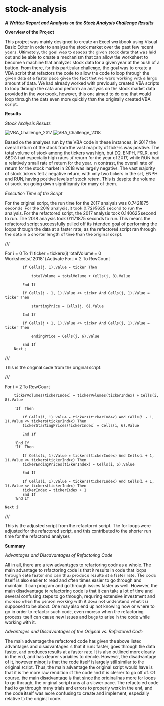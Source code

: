 # stock-analysis
**_A Written Report and Analysis on the Stock Analysis Challenge Results_**

**Overview of the Project**

This project was mainly designed to create an Excel workbook using Visual Basic Editor in order to analyze the stock market over the past few recent years. Ultimately, the goal was to assess the given stock data that was laid out and be able to create a mechanism that can allow the worksheet to become a machine that analyzes stock data for a given year at the push of a button. From there, for this particular challenge, the goal was to create a VBA script that refactors the code to allow the code to loop through the given data at a faster pace given the fact that we were working with a large amount of data. We had already worked with previously created VBA scripts to loop through the data and perform an analysis on the stock market data provided in the workbook, however, this one aimed to do one that would loop through the data even more quickly than the originally created VBA script. 

**Results**

*Stock Analysis Results*

![VBA_Challenge_2017](https://user-images.githubusercontent.com/6594718/158091920-3d07e88d-b2c9-4d6a-92b2-136498300358.png)
![VBA_Challenge_2018](https://user-images.githubusercontent.com/6594718/158091926-125e3c4b-82d2-48e8-bcd1-e26a7b59eb06.png)

Based on the analyses run by the VBA code in these instances, in 2017 the overall return of the stock from the vast majority of tickers was positive. The total volume of stock among the tickers was high, but DQ, ENPH, FSLR, and SEDG had especially high rates of return for the year of 2017, while RUN had a relatively small rate of return for the year. In contrast, the overall rate of return for the stock market in 2018 was largely negative. The vast majority of stock tickers felt a negative return, with only two tickers in the set, ENPH and RUN, having positive levels of stock return. This is despite the volume of stock not going down significantly for many of them.

*Execution Time of the Script*

For the original script, the run time for the 2017 analysis was 0.7421875 seconds. For the 2018 analysis, it took 0.7265625 second to run the analysis. For the refactored script, the 2017 analysis took 0.140625 second to run. The 2018 analysis took 0.1171875 seconds to run. This means the refactored script successfully pulled off its intended goal of performing the loops through the data at a faster rate, as the refactored script ran through the data in a shorter length of time than the original script. 

///

For i = 0 To 11
        ticker = tickers(i)
        totalVolume = 0
        Worksheets("2018").Activate
        For j = 2 To RowCount
        
            If Cells(j, 1).Value = ticker Then
                
                totalVolume = totalVolume + Cells(j, 8).Value
                
            End If
            
            If Cells(j - 1, 1).Value <> ticker And Cells(j, 1).Value = ticker Then
            
                startingPrice = Cells(j, 6).Value
                
            End If
            
            If Cells(j + 1, 1).Value <> ticker And Cells(j, 1).Value = ticker Then
            
                endingPrice = Cells(j, 6).Value
                
            End If
        Next j
        
///

This is the original code from the original script.

///

For i = 2 To RowCount
        
        tickerVolumes(tickerIndex) = tickerVolumes(tickerIndex) + Cells(i, 8).Value
        
        'If  Then
            
            If Cells(i, 1).Value = tickers(tickerIndex) And Cells(i - 1, 1).Value <> tickers(tickerIndex) Then
            tickerStartingPrices(tickerIndex) = Cells(i, 6).Value
            
            End If

        'End If
        'If  Then
            
            If Cells(i, 1).Value = tickers(tickerIndex) And Cells(i + 1, 1).Value <> tickers(tickerIndex) Then
            tickerEndingPrices(tickerIndex) = Cells(i, 6).Value
            
            End If
            
            If Cells(i, 1).Value = tickers(tickerIndex) And Cells(i + 1, 1).Value <> tickers(tickerIndex) Then
            tickerIndex = tickerIndex + 1
            End If
        'End If
    
    Next i
    
///

This is the adjusted script from the refactored script. The for loops were adjusted for the refactored script, and this contributed to the shorter run time for the refactored analyses.

**Summary**

*Advantages and Disadvantages of Refactoring Code*

All in all, there are a few advantages to refactoring code as a whole. The main advantage to refactoring code is that it results in code that loops through data faster and can thus produce results at a faster rate. The code itself is also easier to read and often times easier to go through and maintain. It can program and go through issues faster as well. However, the main disadvantage to refactoring code is that it can take a lot of time and several confusing steps to go through, requiring extensive investment and moreso when the person working with it does not understand what it is supposed to be about. One may also end up not knowing how or where to go in order to refactor such code, even moreso when the refactoring process itself can cause new issues and bugs to arise in the code while working with it.

*Advantages and Disadvantages of the Original vs. Refactored Code*

The main advantage the refactored code has given the above listed advantages and disadvantages is that it runs faster, goes through the data faster, and produces results at a faster rate. It is also outlined more clearly in the end, and has clearer variables to denote. However, the disadvantage of it, however minor, is that the code itself is largely still similar to the original script. Thus, the main advantage the original script would have is that it is the more raw rendition of the code and it is clearer to go off of. Of course, the main disadvantage is that since the original has more for loops to go through, the original script runs at a slower pace. The refactored code had to go through many trials and errors to properly work in the end, and the code itself was more confusing to create and implement, especially relative to the original code. 
